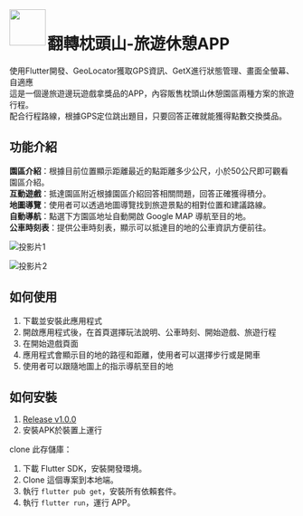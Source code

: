 <img width="64" src="https://user-images.githubusercontent.com/86880683/225525139-398e19bd-f804-4034-a7b6-58f4ec2e8058.png" align="left" />

# 翻轉枕頭山-旅遊休憩APP

使用Flutter開發、GeoLocator獲取GPS資訊、GetX進行狀態管理、畫面全螢幕、自適應  
這是一個邊旅遊邊玩遊戲拿獎品的APP，內容販售枕頭山休憩園區兩種方案的旅遊行程。  
配合行程路線，根據GPS定位跳出題目，只要回答正確就能獲得點數交換獎品。

## 功能介紹
**園區介紹**：根據目前位置顯示距離最近的點距離多少公尺，小於50公尺即可觀看園區介紹。  
**互動遊戲**：抵達園區附近根據園區介紹回答相關問題，回答正確獲得積分。  
**地圖導覽**：使用者可以透過地圖導覽找到旅遊景點的相對位置和建議路線。  
**自動導航**：點選下方園區地址自動開啟 Google MAP 導航至目的地。  
**公車時刻表**：提供公車時刻表，顯示可以抵達目的地的公車資訊方便前往。  

![投影片1](https://user-images.githubusercontent.com/86880683/225528184-4b4bd503-02c7-4528-a246-464c5f433ce3.JPG)

![投影片2](https://user-images.githubusercontent.com/86880683/225528192-b77e5fc6-9735-4bcd-929c-107cbc94e1df.JPG)

## 如何使用
1. 下載並安裝此應用程式
2. 開啟應用程式後，在首頁選擇玩法說明、公車時刻、開始遊戲、旅遊行程
3. 在開始遊戲頁面
4. 應用程式會顯示目的地的路徑和距離，使用者可以選擇步行或是開車
5. 使用者可以跟隨地圖上的指示導航至目的地

## 如何安裝
1. [Release v1.0.0](https://github.com/davidlai0263/pillow/releases/tag/flutter)
2. 安裝APK於裝置上運行

clone 此存儲庫：
1. 下載 Flutter SDK，安裝開發環境。
2. Clone 這個專案到本地端。
3. 執行 ```flutter pub get```，安裝所有依賴套件。
4. 執行 ```flutter run```，運行 APP。

